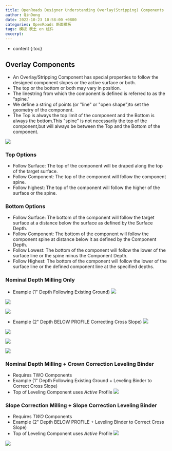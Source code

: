 ```yaml
---
title: OpenRoads Designer Understanding Overlay(Stripping) Components
author: QinDong
date: 2022-10-23 10:58:00 +0800
categories: OpenRoads 断面模板
tags: 模板 表土 en 组件
excerpt: 
---
```

* content
{:toc}

## Overlay Components
- An Overlay/Stripping Component has special properties to follow the designed component slopes or the active surface or both.
- The top or the bottom or both may vary in position.
- The linestring from which the component is defined is referred to as the "spine."
- We define a string of points (or "line" or "open shape")to set the geometry of the component.
- The Top is always the top limit of the component and the Bottom is always the bottom.This "spine" is not necessarily the top of the component,but will always be between the Top and the Bottom of the component.

![](/img/2022/2022-10-24-09-18-52.png)

### Top Options
- Follow Surface: The top of the component will be draped along the top of the target surface.
- Follow Component: The top of the component will follow the component spine.
- Follow highest: The top of the component will follow the higher of the surface or the spine.

### Bottom Options
- Follow Surface: The bottom of the component will follow the target surface at a distance below the surface as defined by the Surface Depth.
- Follow Component: The bottom of the component will follow the component spine at distance below it as defined by the Component Depth.
- Follow Lowest: The bottom of the component will follow the lower of the surface line or the spine minus the Component Depth.
- Follow Highest: The bottom of the component will follow the lower of the surface line or the defined component line at the specified depths.

### Nominal Depth Milling Only
- Example (1" Depth Following Existing Ground)
![](/img/2022/2022-10-24-09-34-52.png)

![](/img/2022/2022-10-24-09-37-15.png)

![](/img/2022/2022-10-24-09-38-34.png)

- Example (2" Depth BELOW PROFILE Correcting Cross Slope)
![](/img/2022/2022-10-24-09-40-43.png)

![](/img/2022/2022-10-24-09-44-03.png)

![](/img/2022/2022-10-24-09-44-57.png)

![](/img/2022/2022-10-24-09-46-00.png)

### Nominal Depth Milling + Crown Correction Leveling Binder
- Requires TWO Components
- Example (1" Depth Following Existing Ground + Leveling Binder to Correct Cross Slope)
- Top of Leveling Component uses _Active_ Profile
![](/img/2022/2022-10-24-09-51-28.png)

### Slope Correction Milling + Slope Correction Leveling Binder
- Requires _TWO_ Components
- Example (2" Depth BELOW PROFILE + Leveling Binder to Correct Cross Slope)
- Top of Leveling Component uses _Active_ Profile
![](/img/2022/2022-10-24-09-57-58.png)

![](/img/2022/2022-10-24-10-00-48.png)